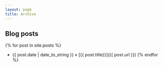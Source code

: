```yaml
---
layout: page
title: Archive
---
```


## Blog posts

{% for post in site.posts %}
*  {{ post.date | date_to_string }} &raquo; [{{ post.title}}]({{ post.url }})
{% endfor %}